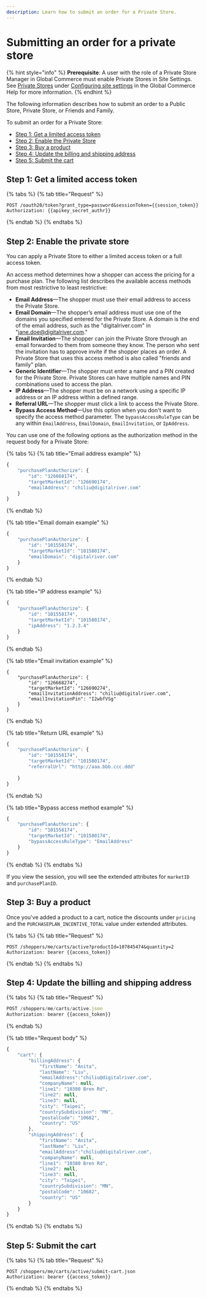 ```yaml
---
description: Learn how to submit an order for a Private Store.
---
```


# Submitting an order for a private store

{% hint style="info" %}
**Prerequisite**: A user with the role of a Private Store Manager in Global Commerce must enable Private Stores in Site Settings. See [Private Stores](https://help.digitalriver.com/help/gc/Administration/Site/Configuring-site-settings.htm) under [Configuring site settings](https://help.digitalriver.com/help/gc/Administration/Site/Configuring-site-settings.htm) in the Global Commerce Help for more information.
{% endhint %}

The following information describes how to submit an order to a Public Store, Private Store, or Friends and Family.

To submit an order for a Private Store:

* [Step 1: Get a limited access token](submitting-an-order-for-a-private-store.md#step-1-get-a-limited-access-token)
* [Step 2: Enable the Private Store](submitting-an-order-for-a-private-store.md#step-2-enable-the-private-store)
* [Step 3: Buy a product](submitting-an-order-for-a-private-store.md#step-3-buy-a-product)
* [Step 4: Update the billing and shipping address](submitting-an-order-for-a-private-store.md#step-4-update-the-billing-and-shipping-address)
* [Step 5: Submit the cart](submitting-an-order-for-a-private-store.md#step-5-submit-the-cart)

## Step 1: Get a limited access token

{% tabs %}
{% tab title="Request" %}
```http
POST /oauth20/token?grant_type=password&sessionToken={{session_token}}
Authorization: {{apikey_secret_authr}}
```
{% endtab %}
{% endtabs %}

## Step 2: Enable the private store

You can apply a Private Store to either a limited access token or a full access token.

An access method determines how a shopper can access the pricing for a purchase plan. The following list describes the available access methods from most restrictive to least restrictive:

* **Email Address**—The shopper must use their email address to access the Private Store.
* **Email Domain**—The shopper’s email address must use one of the domains you specified entered for the Private Store. A domain is the end of the email address, such as the "digitalriver.com" in "jane.doe@digitalriver.com."
* **Email Invitation**—The shopper can join the Private Store through an email forwarded to them from someone they know. The person who sent the invitation has to approve invite if the shopper places an order. A Private Store that uses this access method is also called "friends and family" plan.
* **Generic Identifier**—The shopper must enter a name and a PIN created for the Private Store. Private Stores can have multiple names and PIN combinations used to access the plan.
* **IP Address**—The shopper must be on a network using a specific IP address or an IP address within a defined range.
* **Referral URL**—The shopper must click a link to access the Private Store.
* **Bypass Access Method**—Use this option when you don't want to specify the access method parameter. The `bypassAccessRuleType` can be any within `EmailAddress`, `EmailDomain`, `EmailInvitation`,  or `IpAddress`.

You can use one of the following options as the authorization method in the request body for a Private Store:

{% tabs %}
{% tab title="Email address example" %}
```javascript
{
    "purchasePlanAuthorize": {
        "id": "126668174",
        "targetMarketId": "126690174",
        "emailAddress": "chiliu@digitalriver.com"
    }
}
```
{% endtab %}

{% tab title="Email domain example" %}
```javascript
{
    "purchasePlanAuthorize": {
        "id": "101558174",
        "targetMarketId": "101580174",
        "emailDomain": "digitalriver.com"
    }
}
```
{% endtab %}

{% tab title="IP address example" %}
```javascript
{
    "purchasePlanAuthorize": {
        "id": "101558174",
        "targetMarketId": "101580174",
        "ipAddress": "1.2.3.4"
    }
}
```
{% endtab %}

{% tab title="Email invitation example" %}
```
{
    "purchasePlanAuthorize": {
        "id": "126668274",
        "targetMarketId": "126690274",
        "emailInvitationAddress": "chiliu@digitalriver.com",
        "emailInvitationPin": "I2wbfVSg"
    }
}
```
{% endtab %}

{% tab title="Return URL example" %}
```javascript
{
    "purchasePlanAuthorize": {
        "id": "101558174",
        "targetMarketId": "101580174",
        "referralUrl": "http://aaa.bbb.ccc.ddd"
         
    }
}
```
{% endtab %}

{% tab title="Bypass access method example" %}
```javascript
{
    "purchasePlanAuthorize": {
        "id": "101558174",
        "targetMarketId": "101580174",
        "bypassAccessRuleType": "EmailAddress"
    }
}
```
{% endtab %}
{% endtabs %}

If you view the session, you will see the extended attributes for `marketID` and `purchasePlanID`.

## Step 3: Buy a product

Once you've added a product to a cart, notice the discounts under `pricing` and the `PURCHASEPLAN_INCENTIVE_TOTAL` value under extended attributes.

{% tabs %}
{% tab title="Request" %}
```http
POST /shoppers/me/carts/active?productId=107845474&quantity=2
Authorization: bearer {{access_token}}
```
{% endtab %}
{% endtabs %}

## Step 4: Update the billing and shipping address

{% tabs %}
{% tab title="Request" %}
```javascript
POST /shoppers/me/carts/active.json
Authorization: bearer {{access_token}}
```
{% endtab %}

{% tab title="Request body" %}
```javascript
{
    "cart": {
        "billingAddress": {
            "firstName": "Anita",
            "lastName": "Liu",
            "emailAddress":"chiliu@digitalriver.com",
            "companyName": null,
            "line1": "10380 Bren Rd",
            "line2": null,
            "line3": null,
            "city": "Taipei",
            "countrySubdivision": "MN",
            "postalCode": "10682",
            "country": "US"
        },
        "shippingAddress": {
            "firstName": "Anita",
            "lastName": "Liu",
            "emailAddress":"chiliu@digitalriver.com",
            "companyName": null,
            "line1": "10380 Bren Rd",
            "line2": null,
            "line3": null,
            "city": "Taipei",
            "countrySubdivision": "MN",
            "postalCode": "10682",
            "country": "US"
        }
    }
}
```
{% endtab %}
{% endtabs %}

## Step 5: Submit the cart

{% tabs %}
{% tab title="Request" %}
```http
POST /shoppers/me/carts/active/submit-cart.json
Authorization: bearer {{access_token}}
```
{% endtab %}
{% endtabs %}
